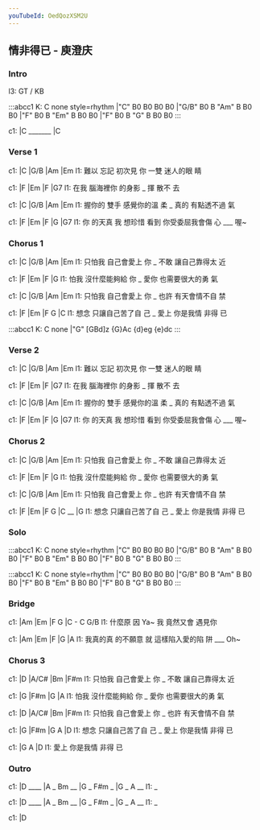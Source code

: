```yaml
---
youTubeId: OedQozXSM2U
---
```


## 情非得已 - 庾澄庆

### Intro

l3: GT / KB

:::abcc1
K: C none style=rhythm
|"C" B0 B0 B0 B0 |"G/B" B0 B "Am" B B0 B0 |"F" B0 B "Em" B B0 B0 |"F" B0 B "G" B B0 B0
:::

c1: |C _______ |C

### Verse 1

c1:     |C          |G/B       |Am      |Em
l1: 難以 忘記 初次見 你    一雙 迷人的眼 睛

c1:     |F       |Em       |F      |G7
l1: 在我 腦海裡你 的身影 _  揮 散不 去

c1:       |C              |G/B       |Am        |Em
l1: 握你的 雙手 感覺你的溫 柔  _ 真的 有點透不過 氣

c1:   |F        |Em         |F             |G     |G7
l1: 你 的天真 我 想珍惜 看到 你受委屈我會傷 心 ___ 喔~

### Chorus 1

c1:       |C         |G/B       |Am          |Em
l1: 只怕我 自己會愛上 你  _ 不敢 讓自己靠得太 近

c1:     |F           |Em       |F             |G 
l1: 怕我 沒什麼能夠給 你 _ 愛你 也需要很大的勇 氣

c1:       |C         |G/B      |Am          |Em
l1: 只怕我 自己會愛上 你 _ 也許 有天會情不自 禁

c1:     |F             |Em       |F        G   |C
l1: 想念 只讓自己苦了自 己 _ 愛上 你是我情 非得 已

:::abcc1
K: C none
|"G" [GBd]z {G}Ac {d}eg {e}dc
:::

### Verse 2

c1:     |C          |G/B       |Am      |Em
l1: 難以 忘記 初次見 你    一雙 迷人的眼 睛

c1:     |F       |Em       |F      |G7
l1: 在我 腦海裡你 的身影 _  揮 散不 去

c1:       |C              |G/B       |Am        |Em
l1: 握你的 雙手 感覺你的溫 柔  _ 真的 有點透不過 氣

c1:   |F        |Em         |F             |G     |G7
l1: 你 的天真 我 想珍惜 看到 你受委屈我會傷 心 ___ 喔~

### Chorus 2

c1:       |C         |G/B       |Am          |Em
l1: 只怕我 自己會愛上 你  _ 不敢 讓自己靠得太 近

c1:     |F           |Em       |F             |G 
l1: 怕我 沒什麼能夠給 你 _ 愛你 也需要很大的勇 氣

c1:       |C         |G/B      |Am          |Em
l1: 只怕我 自己會愛上 你 _ 也許 有天會情不自 禁

c1:     |F             |Em       |F        G   |C  __  |G
l1: 想念 只讓自己苦了自 己 _ 愛上 你是我情 非得 已

### Solo

:::abcc1
K: C none style=rhythm
|"C" B0 B0 B0 B0 |"G/B" B0 B "Am" B B0 B0 |"F" B0 B "Em" B B0 B0 |"F" B0 B "G" B B0 B0
:::

:::abcc1
K: C none style=rhythm
|"C" B0 B0 B0 B0 |"G/B" B0 B "Am" B B0 B0 |"F" B0 B "Em" B B0 B0 |"F" B0 B "G" B B0 B0
:::

### Bridge

c1: |Am       |Em          |F        G     |C - C G/B 
l1:     什麼原 因   Ya~  我 竟然又會 遇見你

c1: |Am        |Em           |F             |G     |A
l1:    我真的真   的不願意 就 這樣陷入愛的陷 阱 ___ Oh~

### Chorus 3

c1:       |D         |A/C#      |Bm          |F#m
l1: 只怕我 自己會愛上 你  _ 不敢 讓自己靠得太 近

c1:     |G           |F#m      |G             |A
l1: 怕我 沒什麼能夠給 你 _ 愛你 也需要很大的勇 氣

c1:       |D         |A/C#     |Bm          |F#m
l1: 只怕我 自己會愛上 你 _ 也許 有天會情不自 禁

c1:     |G             |F#m      |G        A   |D
l1: 想念 只讓自己苦了自 己 _ 愛上 你是我情 非得 已

c1:     |G        A   |D
l1: 愛上 你是我情 非得 已

### Outro
            
c1: |D ____ |A _ Bm __ |G _ F#m _ |G _ A __
l1:  _

c1: |D ____ |A _ Bm __ |G _ F#m _ |G _ A __
l1:  _

c1: |D